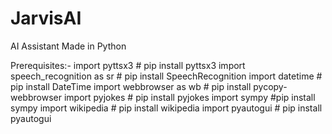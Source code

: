 # JarvisAI
AI Assistant Made in Python

Prerequisites:-
import pyttsx3  # pip install pyttsx3
import speech_recognition as sr  # pip install SpeechRecognition
import datetime  # pip install DateTime
import webbrowser as wb  # pip install pycopy-webbrowser
import pyjokes # pip install pyjokes
import sympy #pip install sympy
import wikipedia # pip install wikipedia
import pyautogui # pip install pyautogui
